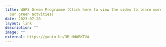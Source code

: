 ```yaml
---
title: WGPS Green Programme (Click here to view the video to learn more about
  our green actvities)
date: 2023-07-20
layout: link
description: ""
image: ""
external: https://youtu.be/3RLNdWRKTVA
---
```

